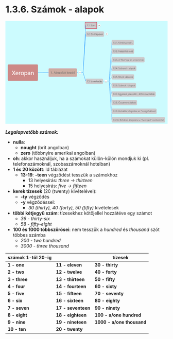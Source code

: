 # 1.3.6. Számok - alapok

![1.3](images/1.3.png)

***Legalapvetőbb számok:***

* **nulla**:
  * **nought** (brit angolban)
  * **zero** (többnyire amerikai angolban)
* **oh**: akkor használjuk, ha a számokat külön-külön mondjuk ki (pl. telefonszámoknál, szobaszámoknál hotelban)
* **1 és 20 között**: ld táblázat
  * **13-19**: **-teen** végződést tesszük a számokhoz
    * 13 helyesírás: *three -> thirteen*
    * 15 helyesírás: *five -> fifteen*
* **kerek tízesek** (20 (twenty) kivételével):
  * **-ty** végződés
  * **-y** végződéssel:
    * *30 (thirty), 40 (forty), 50 (fifty)* kivételesek
* **többi kétjegyű szám**: tízesekhez kötőjellel hozzátéve egy számot
  * *36 - thirty-six*
  * *58 - fifty-eight*
* **100 és 1000 többszörösei**: nem tesszük a *hundred* és *thousand* szót többes számba
  * *200 - two hundred*
  * *3000 - three thousand*

| **számok 1-től 20-ig** || **tízesek** |
|---|---|---|
| **1 - one** | **11 - eleven** | **30 - thirty** |
| **2 - two** | **12 - twelve** | **40 - forty** |
| **3 - three** | **13 - thirteen** | **50 - fifty** |
| **4 - four** | **14 - fourteen** | **60 - sixty** |
| **5 - five** | **15 - fifteen** | **70 - seventy** |
| **6 - six** | **16 - sixteen** | **80 - eighty** |
| **7 - seven** | **17 - seventeen** | **90 - ninety** |
| **8 - eight** | **18 - eighteen** | **100 - a/one hundred** |
| **9 - nine** | **19 - nineteen** | **1000 - a/one thousand** |
| **10 - ten** | **20 - twenty** | |
